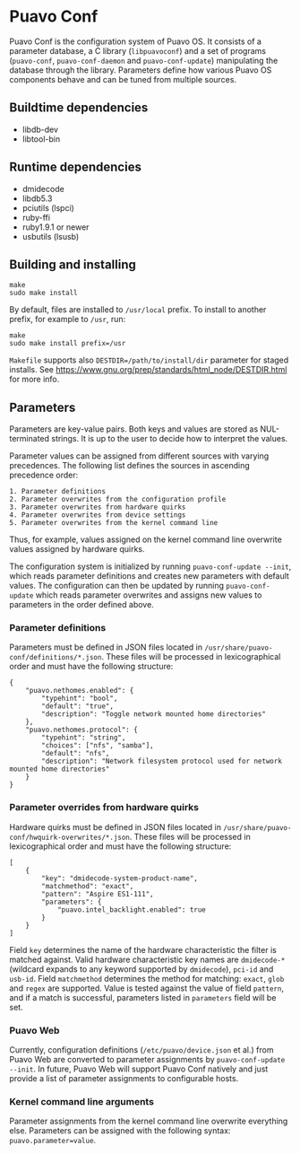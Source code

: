# Puavo Conf

Puavo Conf is the configuration system of Puavo OS. It consists of a
parameter database, a C library (`libpuavoconf`) and a set of programs
(`puavo-conf`, `puavo-conf-daemon` and `puavo-conf-update`) manipulating
the database through the library. Parameters define how various Puavo OS
components behave and can be tuned from multiple sources.

## Buildtime dependencies

- libdb-dev
- libtool-bin

## Runtime dependencies

- dmidecode
- libdb5.3
- pciutils (lspci)
- ruby-ffi
- ruby1.9.1 or newer
- usbutils (lsusb)

## Building and installing

    make
    sudo make install

By default, files are installed to `/usr/local` prefix. To install to another
prefix, for example to `/usr`, run:

    make
    sudo make install prefix=/usr

`Makefile` supports also `DESTDIR=/path/to/install/dir` parameter for
staged installs. See
https://www.gnu.org/prep/standards/html_node/DESTDIR.html for more
info.

## Parameters

Parameters are key-value pairs. Both keys and values are stored as
NUL-terminated strings. It is up to the user to decide how to
interpret the values.

Parameter values can be assigned from different sources with varying
precedences. The following list defines the sources in ascending
precedence order:

    1. Parameter definitions
    2. Parameter overwrites from the configuration profile
    3. Parameter overwrites from hardware quirks
    4. Parameter overwrites from device settings
    5. Parameter overwrites from the kernel command line

Thus, for example, values assigned on the kernel command line
overwrite values assigned by hardware quirks.

The configuration system is initialized by running `puavo-conf-update --init`,
which reads parameter definitions and creates new parameters with
default values.  The configuration can then be updated by running
`puavo-conf-update` which reads parameter overwrites and assigns new
values to parameters in the order defined above.

### Parameter definitions

Parameters must be defined in JSON files located in
`/usr/share/puavo-conf/definitions/*.json`. These files will be processed
in lexicographical order and must have the following structure:

    {
        "puavo.nethomes.enabled": {
            "typehint": "bool",
            "default": "true",
            "description": "Toggle network mounted home directories"
        },
        "puavo.nethomes.protocol": {
            "typehint": "string",
            "choices": ["nfs", "samba"],
            "default": "nfs",
            "description": "Network filesystem protocol used for network mounted home directories"
        }
    }

### Parameter overrides from hardware quirks

Hardware quirks must be defined in JSON files located in
`/usr/share/puavo-conf/hwquirk-overwrites/*.json`. These files will be processed
in lexicographical order and must have the following structure:

    [
        {
            "key": "dmidecode-system-product-name",
            "matchmethod": "exact",
            "pattern": "Aspire ES1-111",
            "parameters": {
                "puavo.intel_backlight.enabled": true
            }
        }
    ]

Field `key` determines the name of the hardware characteristic the
filter is matched against. Valid hardware characteristic key names are
`dmidecode-*` (wildcard expands to any keyword supported by
`dmidecode`), `pci-id` and `usb-id`. Field `matchmethod` determines
the method for matching: `exact`, `glob` and `regex` are
supported. Value is tested against the value of field `pattern`, and
if a match is successful, parameters listed in `parameters` field will
be set.

### Puavo Web

Currently, configuration definitions (`/etc/puavo/device.json` et al.)
from Puavo Web are converted to parameter assignments by
`puavo-conf-update --init`. In future, Puavo Web will support
Puavo Conf natively and just provide a list of parameter assignments
to configurable hosts.

### Kernel command line arguments

Parameter assignments from the kernel command line overwrite everything
else. Parameters can be assigned with the following syntax:
`puavo.parameter=value`.
